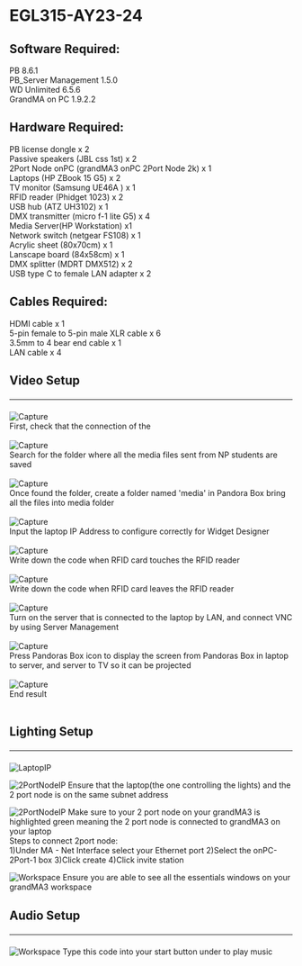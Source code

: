 # EGL315-AY23-24

## Software Required:<br>
PB 8.6.1<br>
PB_Server Management 1.5.0<br>
WD Unlimited 6.5.6<br>
GrandMA on PC 1.9.2.2<br>

## Hardware Required:<br>
PB license dongle x 2<br>
Passive speakers (JBL css 1st) x 2<br>
2Port Node onPC (grandMA3 onPC 2Port Node 2k) x 1<br>
Laptops (HP ZBook 15 G5) x 2<br>
TV monitor (Samsung UE46A ) x 1<br>
RFID reader (Phidget 1023) x 2<br>
USB hub (ATZ UH3102) x 1<br>
DMX transmitter (micro f-1 lite G5) x 4<br>
Media Server(HP Workstation) x1<br>
Network switch (netgear FS108) x 1<br>
Acrylic sheet (80x70cm) x 1<br>
Lanscape board (84x58cm) x 1<br>
DMX splitter (MDRT DMX512) x 2<br>
USB type C to female LAN adapter x 2<br>

## Cables Required:<br>
HDMI cable x 1<br>
5-pin female to 5-pin male XLR cable x 6<br>
3.5mm to 4 bear end cable x 1<br>
LAN cable x 4<br>

## Video Setup<hr>
![Capture](Assets/Capture.PNG)
<br>First, check that the connection of the <br><br>
![Capture](Assets/IP.PNG)
<br>Search for the folder where all the media files sent from NP students are saved<br><br>
![Capture](Assets/Media.PNG)
<br>Once found the folder, create a folder named 'media' in Pandora Box bring all the files into media folder<br><br>
![Capture](Assets/WDDomain.PNG)
<br>Input the laptop IP Address to configure correctly for Widget Designer<br><br>
![Capture](Assets/RFID%20reader.PNG)
<br>Write down the code when RFID card touches the RFID reader<br><br>
![Capture](Assets/RFID%20reset.PNG)
<br>Write down the code when RFID card leaves the RFID reader<br><br>
![Capture](Assets/PBServer.PNG)
<br>Turn on the server that is connected to the laptop by LAN, and connect VNC by using Server Management<br><br>
![Capture](Assets/sRVRPB.png)
<br>Press Pandoras Box icon to display the screen from Pandoras Box in laptop to server, and server to TV so it can be projected<br><br>
![Capture](Assets/photo_6071217224342943983_y.jpg)
<br>End result<br><br>

## Lighting Setup<hr>
![LaptopIP](Assets/LaptopIP.jpg)

![2PortNodeIP](Assets/2PortNode_IP.jpg)
Ensure that the laptop(the one controlling the lights) and the 2 port node is on the same subnet address
<br>

![2PortNodeIP](Assets/2PortNode_connection.jpg)
Make sure to your 2 port node on your grandMA3 is highlighted green meaning the 2 port node is connected to grandMA3 on your laptop<br>
Steps to connect 2port node:<br>
1)Under MA - Net Interface select your Ethernet port 
2)Select the onPC-2Port-1 box 
3)Click create
4)Click invite station

![Workspace](Assets/Workspace.jpg)
Ensure you are able to see all the essentials windows on your grandMA3 workspace

## Audio Setup<hr>
![Workspace](Assets/Audio_code.jpg)
Type this code into your start button under to play music






